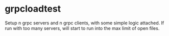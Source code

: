 # grpcloadtest

Setup n grpc servers and n grpc clients, with some simple logic attached. If run with too many servers, will start to run into the max limit of open files.
